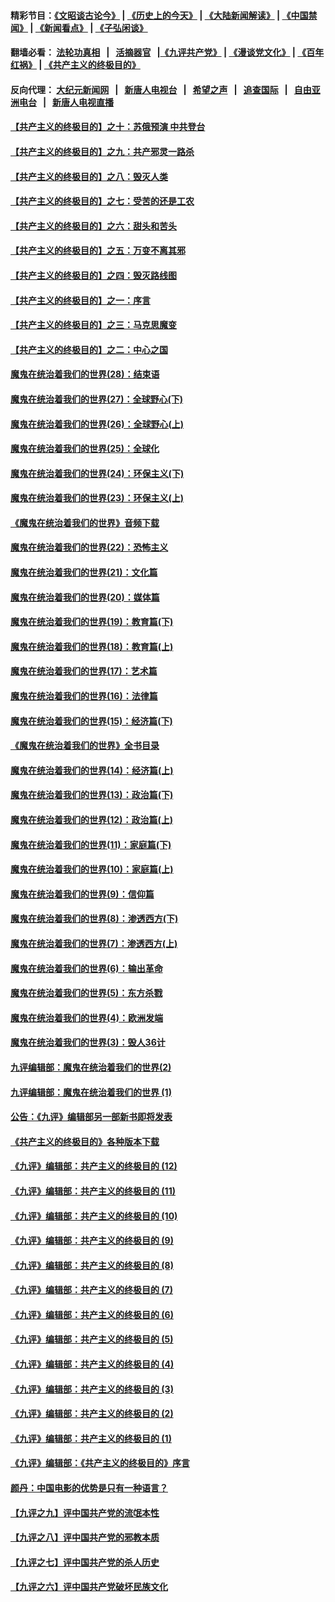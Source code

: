 #### 精彩节目：[《文昭谈古论今》](http://134.209.198.168/wenzhao) | [《历史上的今天》](http://134.209.198.168/today-in-history) | [《大陆新闻解读》](http://134.209.198.168/ntdtv-comedy) | [《中国禁闻》](http://134.209.198.168/ntdtv-news) | [《新闻看点》](http://134.209.198.168/news-insight) | [《子弘闲谈》](http://134.209.198.168/zihongxiantan/) 

 #### 翻墙必看： [法轮功真相](http://134.209.198.168:10000/videos/truth.html) &nbsp;&nbsp;|&nbsp;&nbsp; [活摘器官](http://134.209.198.168:10000/videos/res/Organs/) &nbsp;&nbsp;|[《九评共产党》](http://134.209.198.168:10000/videos/jiuping) | [《漫谈党文化》](http://134.209.198.168:10000/videos/mtdwh) | [《百年红祸》](http://134.209.198.168:10000/videos/bnhh) | [《共产主义的终极目的》](http://134.209.198.168:10000/videos/res/zjmd) 

 #### 反向代理： [大纪元新闻网](http://134.209.198.168:10080/) &nbsp;&nbsp;|&nbsp;&nbsp; [新唐人电视台](http://134.209.198.168:8000/) &nbsp;&nbsp;|&nbsp;&nbsp; [希望之声](http://134.209.198.168:8200/) &nbsp;&nbsp;|&nbsp;&nbsp; [追查国际](http://134.209.198.168:10010/) &nbsp;&nbsp;|&nbsp;&nbsp; [自由亚洲电台](http://134.209.198.168:9800/) &nbsp;&nbsp;|&nbsp;&nbsp; [新唐人电视直播](http://134.209.198.168/) 

#### [【共产主义的终极目的】之十：苏俄预演 中共登台](../pages/nsc422/n11118424.md?t=03180936) 

#### [【共产主义的终极目的】之九：共产邪灵一路杀](../pages/nsc422/n11114139.md?t=03180936) 

#### [【共产主义的终极目的】之八：毁灭人类](../pages/nsc422/n11108503.md?t=03180936) 

#### [【共产主义的终极目的】之七：受苦的还是工农](../pages/nsc422/n11101809.md?t=03180936) 

#### [【共产主义的终极目的】之六：甜头和苦头](../pages/nsc422/n11096971.md?t=03180936) 

#### [【共产主义的终极目的】之五：万变不离其邪](../pages/nsc422/n11091285.md?t=03180936) 

#### [【共产主义的终极目的】之四：毁灭路线图](../pages/nsc422/n11086284.md?t=03180936) 

#### [【共产主义的终极目的】之一：序言](../pages/nsc422/n11086077.md?t=03180936) 

#### [【共产主义的终极目的】之三：马克思魔变](../pages/nsc422/n11061941.md?t=03180936) 

#### [【共产主义的终极目的】之二：中心之国](../pages/nsc422/n11047728.md?t=03180936) 

#### [魔鬼在统治着我们的世界(28)：结束语](../pages/nsc422/n10936246.md?t=03180936) 

#### [魔鬼在统治着我们的世界(27)：全球野心(下)](../pages/nsc422/n10928319.md?t=03180936) 

#### [魔鬼在统治着我们的世界(26)：全球野心(上)](../pages/nsc422/n10900318.md?t=03180936) 

#### [魔鬼在统治着我们的世界(25)：全球化](../pages/nsc422/n10788205.md?t=03180936) 

#### [魔鬼在统治着我们的世界(24)：环保主义(下)](../pages/nsc422/n10695307.md?t=03180936) 

#### [魔鬼在统治着我们的世界(23)：环保主义(上)](../pages/nsc422/n10688613.md?t=03180936) 

#### [《魔鬼在统治着我们的世界》音频下载](../pages/nsc422/n10635553.md?t=03180936) 

#### [魔鬼在统治着我们的世界(22)：恐怖主义](../pages/nsc422/n10614727.md?t=03180936) 

#### [魔鬼在统治着我们的世界(21)：文化篇](../pages/nsc422/n10597706.md?t=03180936) 

#### [魔鬼在统治着我们的世界(20)：媒体篇](../pages/nsc422/n10586579.md?t=03180936) 

#### [魔鬼在统治着我们的世界(19)：教育篇(下)](../pages/nsc422/n10564808.md?t=03180936) 

#### [魔鬼在统治着我们的世界(18)：教育篇(上)](../pages/nsc422/n10526970.md?t=03180936) 

#### [魔鬼在统治着我们的世界(17)：艺术篇](../pages/nsc422/n10499093.md?t=03180936) 

#### [魔鬼在统治着我们的世界(16)：法律篇](../pages/nsc422/n10485969.md?t=03180936) 

#### [魔鬼在统治着我们的世界(15)：经济篇(下)](../pages/nsc422/n10469975.md?t=03180936) 

#### [《魔鬼在统治着我们的世界》全书目录](../pages/nsc422/n10464261.md?t=03180936) 

#### [魔鬼在统治着我们的世界(14)：经济篇(上)](../pages/nsc422/n10457370.md?t=03180936) 

#### [魔鬼在统治着我们的世界(13)：政治篇(下)](../pages/nsc422/n10448270.md?t=03180936) 

#### [魔鬼在统治着我们的世界(12)：政治篇(上)](../pages/nsc422/n10444576.md?t=03180936) 

#### [魔鬼在统治着我们的世界(11)：家庭篇(下)](../pages/nsc422/n10440961.md?t=03180936) 

#### [魔鬼在统治着我们的世界(10)：家庭篇(上)](../pages/nsc422/n10435448.md?t=03180936) 

#### [魔鬼在统治着我们的世界(9)：信仰篇](../pages/nsc422/n10432159.md?t=03180936) 

#### [魔鬼在统治着我们的世界(8)：渗透西方(下)](../pages/nsc422/n10429603.md?t=03180936) 

#### [魔鬼在统治着我们的世界(7)：渗透西方(上)](../pages/nsc422/n10426013.md?t=03180936) 

#### [魔鬼在统治着我们的世界(6)：输出革命](../pages/nsc422/n10421536.md?t=03180936) 

#### [魔鬼在统治着我们的世界(5)：东方杀戮](../pages/nsc422/n10417707.md?t=03180936) 

#### [魔鬼在统治着我们的世界(4)：欧洲发端](../pages/nsc422/n10414890.md?t=03180936) 

#### [魔鬼在统治着我们的世界(3)：毁人36计](../pages/nsc422/n10411583.md?t=03180936) 

#### [九评编辑部：魔鬼在统治着我们的世界(2)](../pages/nsc422/n10410036.md?t=03180936) 

#### [九评编辑部：魔鬼在统治着我们的世界 (1)](../pages/nsc422/n10406825.md?t=03180936) 

#### [公告：《九评》编辑部另一部新书即将发表](../pages/nsc422/n10405104.md?t=03180936) 

#### [《共产主义的终极目的》各种版本下载](../pages/nsc422/n10022138.md?t=03180936) 

#### [《九评》编辑部：共产主义的终极目的 (12)](../pages/nsc422/n9933272.md?t=03180936) 

#### [《九评》编辑部：共产主义的终极目的 (11)](../pages/nsc422/n9924973.md?t=03180936) 

#### [《九评》编辑部：共产主义的终极目的 (10)](../pages/nsc422/n9920883.md?t=03180936) 

#### [《九评》编辑部：共产主义的终极目的 (9)](../pages/nsc422/n9916363.md?t=03180936) 

#### [《九评》编辑部：共产主义的终极目的 (8)](../pages/nsc422/n9912488.md?t=03180936) 

#### [《九评》编辑部：共产主义的终极目的 (7)](../pages/nsc422/n9901176.md?t=03180936) 

#### [《九评》编辑部：共产主义的终极目的 (6)](../pages/nsc422/n9899359.md?t=03180936) 

#### [《九评》编辑部：共产主义的终极目的 (5)](../pages/nsc422/n9893174.md?t=03180936) 

#### [《九评》编辑部：共产主义的终极目的 (4)](../pages/nsc422/n9891246.md?t=03180936) 

#### [《九评》编辑部：共产主义的终极目的 (3)](../pages/nsc422/n9879879.md?t=03180936) 

#### [《九评》编辑部：共产主义的终极目的 (2)](../pages/nsc422/n9876205.md?t=03180936) 

#### [《九评》编辑部：共产主义的终极目的 (1)](../pages/nsc422/n9865857.md?t=03180936) 

#### [《九评》编辑部：《共产主义的终极目的》序言](../pages/nsc422/n9862666.md?t=03180936) 

#### [颜丹：中国电影的优势是只有一种语言？](../pages/nsc422/n9583062.md?t=03180936) 

#### [【九评之九】评中国共产党的流氓本性](../pages/nsc422/n737542.md?t=03180936) 

#### [【九评之八】评中国共产党的邪教本质](../pages/nsc422/n735942.md?t=03180936) 

#### [【九评之七】评中国共产党的杀人历史](../pages/nsc422/n733806.md?t=03180936) 

#### [【九评之六】评中国共产党破坏民族文化](../pages/nsc422/n731667.md?t=03180936) 

